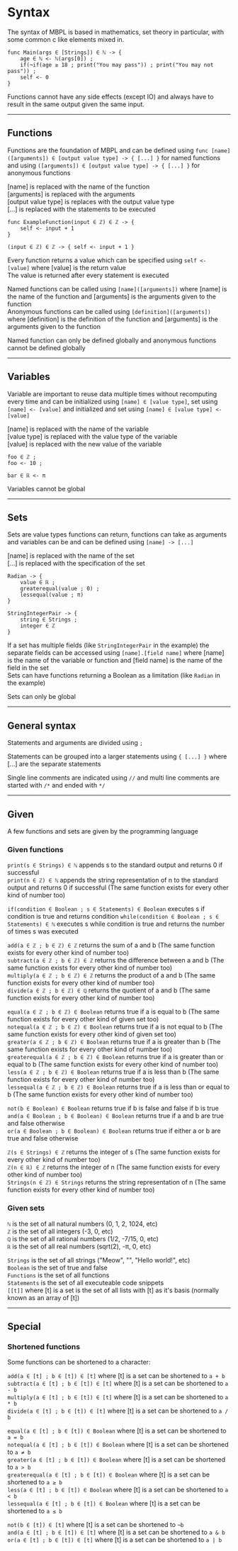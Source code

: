 # Syntax

The syntax of MBPL is based in mathematics, set theory in particular, with some common c like elements mixed in.

```
func Main(args ∈ [Strings]) ∈ ℕ -> {
    age ∈ ℕ <- ℕ(args[0]) ;
    if(¬if(age ≥ 18 ; print("You may pass")) ; print("You may not pass")) ;
    self <- 0
}
```

Functions cannot have any side effects (except IO) and always have to result in the same output given the same input.

---
## Functions

Functions are the foundation of MBPL and can be defined using `func [name]([arguments]) ∈ [output value type] -> { [...] }` for named functions and using `([arguments]) ∈ [output value type] -> { [...] }` for anonymous functions

[name] is replaced with the name of the function  
[arguments] is replaced with the arguments  
[output value type] is replaces with the output value type  
[...] is replaced with the statements to be executed  

```
func ExampleFunction(input ∈ ℤ) ∈ ℤ -> {
    self <- input + 1
}

(input ∈ ℤ) ∈ ℤ -> { self <- input + 1 }
```

Every function returns a value which can be specified using `self <- [value]` where [value] is the return value  
The value is returned after every statement is executed

Named functions can be called using `[name]([arguments])` where [name] is the name of the function and [arguments] is the arguments given to the function  
Anonymous functions can be called using `[definition]([arguments])` where [definition] is the definition of the function and [arguments] is the arguments given to the function  

Named function can only be defined globally and anonymous functions cannot be defined globally

---
## Variables

Variable are important to reuse data multiple times without recomputing every time and can be initialized using `[name] ∈ [value type]`, set using `[name] <- [value]` and initialized and set using `[name] ∈ [value type] <- [value]`

[name] is replaced with the name of the variable  
[value type] is replaced with the value type of the variable  
[value] is replaced with the new value of the variable  

```
foo ∈ ℤ ;
foo <- 10 ;

bar ∈ ℝ <- π
```

Variables cannot be global  

---
## Sets

Sets are value types functions can return, functions can take as arguments and variables can be and can be defined using `[name] -> [...]`

[name] is replaced with the name of the set  
[...] is replaced with the specification of the set  

```
Radian -> {
    value ∈ ℝ ;
    greaterequal(value ; 0) ;
    lessequal(value ; π)
}

StringIntegerPair -> {
    string ∈ Strings ;
    integer ∈ ℤ
}
```

If a set has multiple fields (like `StringIntegerPair` in the example) the separate fields can be accessed using `[name].[field name]` where [name] is the name of the variable or function and [field name] is the name of the field in the set  
Sets can have functions returning a Boolean as a limitation (like `Radian` in the example)

Sets can only be global

---
## General syntax

Statements and arguments are divided using ` ; `

Statements can be grouped into a larger statements using `{ [...] }` where [...] are the separate statements

Single line comments are indicated using `//` and multi line comments are started with `/*` and ended with `*/`

---
## Given

A few functions and sets are given by the programming language

### Given functions

`print(s ∈ Strings) ∈ ℕ` appends s to the standard output and returns 0 if successful  
`print(n ∈ ℤ) ∈ ℕ` appends the string representation of n to the standard output and returns 0 if successful (The same function exists for every other kind of number too)

`if(condition ∈ Boolean ; s ∈ Statements) ∈ Boolean` executes s if condition is true and returns condition
`while(condition ∈ Boolean ; s ∈ Statements) ∈ ℕ` executes s while condition is true and returns the number of times s was executed  

`add(a ∈ ℤ ; b ∈ ℤ) ∈ ℤ` returns the sum of a and b (The same function exists for every other kind of number too)  
`subtract(a ∈ ℤ ; b ∈ ℤ) ∈ ℤ` returns the difference between a and b (The same function exists for every other kind of number too)  
`multiply(a ∈ ℤ ; b ∈ ℤ) ∈ ℤ` returns the product of a and b (The same function exists for every other kind of number too)  
`divide(a ∈ ℤ ; b ∈ ℤ) ∈ ℚ` returns the quotient of a and b (The same function exists for every other kind of number too)

`equal(a ∈ ℤ ; b ∈ ℤ) ∈ Boolean` returns true if a is equal to b (The same function exists for every other kind of given set too)  
`notequal(a ∈ ℤ ; b ∈ ℤ) ∈ Boolean` returns true if a is not equal to b (The same function exists for every other kind of given set too)  
`greater(a ∈ ℤ ; b ∈ ℤ) ∈ Boolean` returns true if a is greater than b (The same function exists for every other kind of number too)  
`greaterequal(a ∈ ℤ ; b ∈ ℤ) ∈ Boolean` returns true if a is greater than or equal to b (The same function exists for every other kind of number too)  
`less(a ∈ ℤ ; b ∈ ℤ) ∈ Boolean` returns true if a is less than b (The same function exists for every other kind of number too)  
`lessequal(a ∈ ℤ ; b ∈ ℤ) ∈ Boolean` returns true if a is less than or equal to b (The same function exists for every other kind of number too)

`not(b ∈ Boolean) ∈ Boolean` returns true if b is false and false if b is true  
`and(a ∈ Boolean ; b ∈ Boolean) ∈ Boolean` returns true if a and b are true and false otherwise  
`or(a ∈ Boolean ; b ∈ Boolean) ∈ Boolean` returns true if either a or b are true and false otherwise 

`ℤ(s ∈ Strings) ∈ ℤ` returns the integer of s (The same function exists for every other kind of number too)  
`ℤ(n ∈ ℝ) ∈ ℤ` returns the integer of n (The same function exists for every other kind of number too)  
`Strings(n ∈ ℤ) ∈ Strings` returns the string representation of n (The same function exists for every other kind of number too)

### Given sets

`ℕ` is the set of all natural numbers (0, 1, 2, 1024, etc)  
`ℤ` is the set of all integers (-3, 0, etc)  
`ℚ` is the set of all rational numbers (1/2, -7/15, 0, etc)  
`ℝ` is the set of all real numbers (sqrt(2), -π, 0, etc)

`Strings` is the set of all strings ("Meow", "", "Hello world!", etc)  
`Boolean` is the set of true and false  
`Functions` is the set of all functions  
`Statements` is the set of all executeable code snippets  
`[[t]]` where [t] is a set is the set of all lists with [t] as it's basis (normally known as an array of [t])

---
## Special

### Shortened functions

Some functions can be shortened to a character:

`add(a ∈ [t] ; b ∈ [t]) ∈ [t]` where [t] is a set can be shortened to `a + b`  
`subtract(a ∈ [t] ; b ∈ [t]) ∈ [t]` where [t] is a set can be shortened to `a - b`  
`multiply(a ∈ [t] ; b ∈ [t]) ∈ [t]` where [t] is a set can be shortened to `a * b`  
`divide(a ∈ [t] ; b ∈ [t]) ∈ [t]` where [t] is a set can be shortened to `a / b`

`equal(a ∈ [t] ; b ∈ [t]) ∈ Boolean` where [t] is a set can be shortened to `a = b`  
`notequal(a ∈ [t] ; b ∈ [t]) ∈ Boolean` where [t] is a set can be shortened to `a ≠ b`  
`greater(a ∈ [t] ; b ∈ [t]) ∈ Boolean` where [t] is a set can be shortened to `a > b`  
`greaterequal(a ∈ [t] ; b ∈ [t]) ∈ Boolean` where [t] is a set can be shortened to `a ≥ b`  
`less(a ∈ [t] ; b ∈ [t]) ∈ Boolean` where [t] is a set can be shortened to `a < b`  
`lessequal(a ∈ [t] ; b ∈ [t]) ∈ Boolean` where [t] is a set can be shortened to `a ≤ b`

`not(b ∈ [t]) ∈ [t]` where [t] is a set can be shortened to `¬b`  
`and(a ∈ [t] ; b ∈ [t]) ∈ [t]` where [t] is a set can be shortened to `a & b`  
`or(a ∈ [t] ; b ∈ [t]) ∈ [t]` where [t] is a set can be shortened to `a | b`
